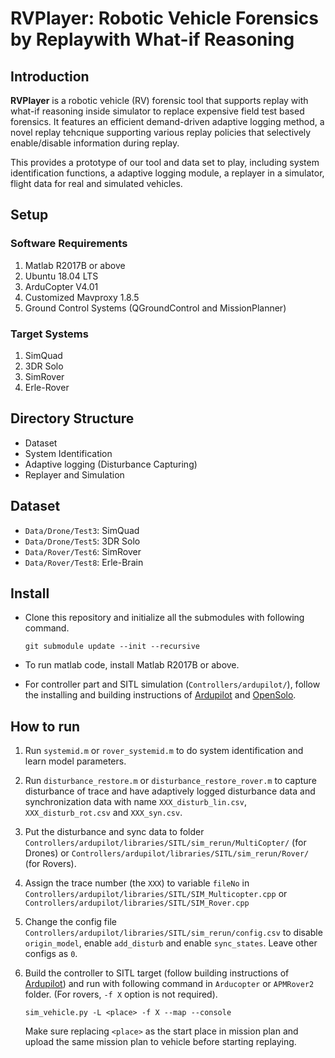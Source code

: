 # RVPlayer: Robotic Vehicle Forensics by Replaywith What-if Reasoning

## Introduction

**RVPlayer** is a robotic vehicle (RV) forensic tool that supports replay with what-if reasoning inside simulator to replace expensive field test based forensics. It features an efficient demand-driven adaptive logging method, a novel replay tehcnique supporting various replay policies that selectively enable/disable information during replay. 

This provides a prototype of our tool and data set to play, including system identification functions, a adaptive logging module, a replayer in a simulator, flight data for real and simulated vehicles.


## Setup

### Software Requirements
1. Matlab R2017B or above
2. Ubuntu 18.04 LTS
3. ArduCopter V4.01
4. Customized Mavproxy 1.8.5
5. Ground Control Systems (QGroundControl and MissionPlanner)
 

### Target Systems
1. SimQuad
2. 3DR Solo
3. SimRover
4. Erle-Rover

## Directory Structure

* Dataset
* System Identification
* Adaptive logging (Disturbance Capturing)
* Replayer and Simulation

## Dataset

* `Data/Drone/Test3`: SimQuad
* `Data/Drone/Test5`: 3DR Solo
* `Data/Rover/Test6`: SimRover
* `Data/Rover/Test8`: Erle-Brain


## Install

- Clone this repository and initialize all the submodules with following command.

    ```
    git submodule update --init --recursive
    ```

- To run matlab code, install Matlab R2017B or above.

- For controller part and SITL simulation (`Controllers/ardupilot/`), follow the installing and building instructions of [Ardupilot](https://ardupilot.org/dev/docs/where-to-get-the-code.html) and [OpenSolo](https://github.com/OpenSolo/OpenSolo/wiki). 

## How to run

1. Run `systemid.m` or `rover_systemid.m` to do system identification and learn model parameters.
2. Run `disturbance_restore.m` or `disturbance_restore_rover.m` to capture disturbance of trace and have adaptively logged disturbance data and synchronization data with name `XXX_disturb_lin.csv`, `XXX_disturb_rot.csv` and `XXX_syn.csv`.
3. Put the disturbance and sync data to folder `Controllers/ardupilot/libraries/SITL/sim_rerun/MultiCopter/` (for Drones) or `Controllers/ardupilot/libraries/SITL/sim_rerun/Rover/` (for Rovers).
4. Assign the trace number (the `XXX`) to variable `fileNo` in `Controllers/ardupilot/libraries/SITL/SIM_Multicopter.cpp` or `Controllers/ardupilot/libraries/SITL/SIM_Rover.cpp`
5. Change the config file `Controllers/ardupilot/libraries/SITL/sim_rerun/config.csv` to disable `origin_model`, enable `add_disturb` and enable `sync_states`. Leave other configs as `0`. 
6. Build the controller to SITL target (follow building instructions of [Ardupilot](https://ardupilot.org/dev/docs/where-to-get-the-code.html)) and run with following command in `Arducopter` or `APMRover2` folder. (For rovers, `-f X` option is not required).
   
    ```
    sim_vehicle.py -L <place> -f X --map --console
    ```

     Make sure replacing `<place>` as the start place in mission plan and upload the same mission plan to vehicle before starting replaying.